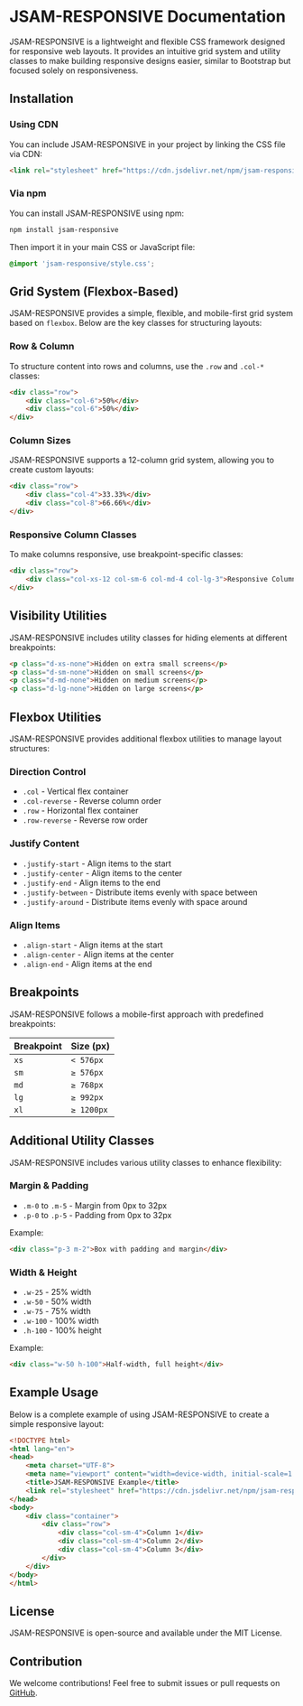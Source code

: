 # JSAM-RESPONSIVE Documentation

JSAM-RESPONSIVE is a lightweight and flexible CSS framework designed for responsive web layouts. It provides an intuitive grid system and utility classes to make building responsive designs easier, similar to Bootstrap but focused solely on responsiveness.

## Installation

### Using CDN
You can include JSAM-RESPONSIVE in your project by linking the CSS file via CDN:

```html
<link rel="stylesheet" href="https://cdn.jsdelivr.net/npm/jsam-responsive/style.css">
```

### Via npm
You can install JSAM-RESPONSIVE using npm:

```sh
npm install jsam-responsive
```

Then import it in your main CSS or JavaScript file:

```css
@import 'jsam-responsive/style.css';
```

## Grid System (Flexbox-Based)

JSAM-RESPONSIVE provides a simple, flexible, and mobile-first grid system based on `flexbox`. Below are the key classes for structuring layouts:

### Row & Column

To structure content into rows and columns, use the `.row` and `.col-*` classes:

```html
<div class="row">
    <div class="col-6">50%</div>
    <div class="col-6">50%</div>
</div>
```

### Column Sizes

JSAM-RESPONSIVE supports a 12-column grid system, allowing you to create custom layouts:

```html
<div class="row">
    <div class="col-4">33.33%</div>
    <div class="col-8">66.66%</div>
</div>
```

### Responsive Column Classes

To make columns responsive, use breakpoint-specific classes:

```html
<div class="row">
    <div class="col-xs-12 col-sm-6 col-md-4 col-lg-3">Responsive Column</div>
</div>
```

## Visibility Utilities

JSAM-RESPONSIVE includes utility classes for hiding elements at different breakpoints:

```html
<p class="d-xs-none">Hidden on extra small screens</p>
<p class="d-sm-none">Hidden on small screens</p>
<p class="d-md-none">Hidden on medium screens</p>
<p class="d-lg-none">Hidden on large screens</p>
```

## Flexbox Utilities

JSAM-RESPONSIVE provides additional flexbox utilities to manage layout structures:

### Direction Control

- `.col` - Vertical flex container
- `.col-reverse` - Reverse column order
- `.row` - Horizontal flex container
- `.row-reverse` - Reverse row order

### Justify Content

- `.justify-start` - Align items to the start
- `.justify-center` - Align items to the center
- `.justify-end` - Align items to the end
- `.justify-between` - Distribute items evenly with space between
- `.justify-around` - Distribute items evenly with space around

### Align Items

- `.align-start` - Align items at the start
- `.align-center` - Align items at the center
- `.align-end` - Align items at the end

## Breakpoints

JSAM-RESPONSIVE follows a mobile-first approach with predefined breakpoints:

| Breakpoint | Size (px) |
|------------|-----------|
| `xs` | `< 576px` |
| `sm` | `≥ 576px` |
| `md` | `≥ 768px` |
| `lg` | `≥ 992px` |
| `xl` | `≥ 1200px` |

## Additional Utility Classes

JSAM-RESPONSIVE includes various utility classes to enhance flexibility:

### Margin & Padding

- `.m-0` to `.m-5` - Margin from 0px to 32px
- `.p-0` to `.p-5` - Padding from 0px to 32px

Example:
```html
<div class="p-3 m-2">Box with padding and margin</div>
```

### Width & Height

- `.w-25` - 25% width
- `.w-50` - 50% width
- `.w-75` - 75% width
- `.w-100` - 100% width
- `.h-100` - 100% height

Example:
```html
<div class="w-50 h-100">Half-width, full height</div>
```

## Example Usage

Below is a complete example of using JSAM-RESPONSIVE to create a simple responsive layout:

```html
<!DOCTYPE html>
<html lang="en">
<head>
    <meta charset="UTF-8">
    <meta name="viewport" content="width=device-width, initial-scale=1.0">
    <title>JSAM-RESPONSIVE Example</title>
    <link rel="stylesheet" href="https://cdn.jsdelivr.net/npm/jsam-responsive/style.css">
</head>
<body>
    <div class="container">
        <div class="row">
            <div class="col-sm-4">Column 1</div>
            <div class="col-sm-4">Column 2</div>
            <div class="col-sm-4">Column 3</div>
        </div>
    </div>
</body>
</html>
```

## License

JSAM-RESPONSIVE is open-source and available under the MIT License.

## Contribution

We welcome contributions! Feel free to submit issues or pull requests on [GitHub](https://github.com/JSAM-RESPONSIVE).


